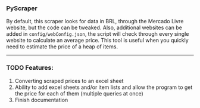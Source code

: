 ### PyScraper

By default, this scraper looks for data in BRL, through the Mercado Livre website, but the code can be tweaked. Also, additional websites can be added in `config/webConfig.json`, the script will check through every single website to calculate an average price. This tool is useful when you quickly need to estimate the price of a heap of items.

---

### TODO Features:

1. Converting scraped prices to an excel sheet
2. Ability to add excel sheets and/or item lists and allow the program to get the price for each of them (multiple queries at once)
3. Finish documentation